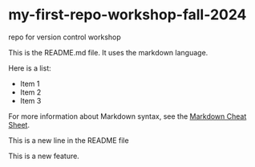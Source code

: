 # my-first-repo-workshop-fall-2024
repo for version control workshop


This is the README.md file. It uses the markdown language.

Here is a list:

  + Item 1
  + Item 2
  + Item 3

For more information about Markdown syntax, see the [Markdown Cheat Sheet](https://www.markdownguide.org/cheat-sheet/).

This is a new line in the README file

This is a new feature.